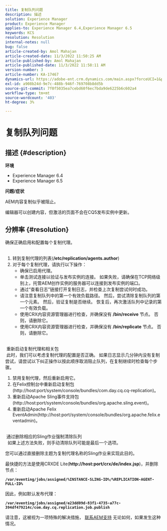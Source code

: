 ```yaml
---
title: 复制队列问题
description: 描述
solution: Experience Manager
product: Experience Manager
applies-to: Experience Manager 6.4,Experience Manager 6.5
keywords: KCS
resolution: Resolution
internal-notes: null
bug: false
article-created-by: Amol Mahajan
article-created-date: 11/3/2022 11:50:25 AM
article-published-by: Amol Mahajan
article-published-date: 11/3/2022 11:58:11 AM
version-number: 3
article-number: KA-17467
dynamics-url: https://adobe-ent.crm.dynamics.com/main.aspx?forceUCI=1&pagetype=entityrecord&etn=knowledgearticle&id=1a7e0ab3-6d5b-ed11-9561-6045bd006d92
exl-id: a908b24d-9e7c-488b-946f-769708b8dd5b
source-git-commit: 7f0f5035ea7cebd60f6ec7bda9de6225b6c602a4
workflow-type: tm+mt
source-wordcount: '403'
ht-degree: 3%

---
```


# 复制队列问题

## 描述 {#description}

<b>环境</b>
- Experience Manager 6.4
- Experience Manager 6.5


<b>问题/症状</b>

AEM内容复制似乎被阻止。

编辑器可以创建内容，但激活的页面不会在CQ5发布实例中更新。


## 分辨率 {#resolution}

确保正确启用和配置每个复制代理。<br> 
1. 转到复制代理的列表(<b>/etc/replication/agents.author</b>)
2. 对于每个复制代理，请执行以下操作：
   - 确保已启用代理。
   - 单击测试连接以验证与发布实例的连接。 如果失败，请确保在TCP网络级别上，托管AEM创作实例的服务器可以连接到发布实例的端口。
   - 通过“查看日志”链接打开复制日志，并检查上次复制尝试何时成功。
   - 请注意复制队列中的第一个有效负载路径。 然后，尝试清除复制队列的第一个元素。 然后，验证复制是否继续。 恢复后，再次激活队列中记录的第一个有效负载。
   - 使用CRX内容资源管理器进行检查，并确保没有 <b>/bin/receive</b> 节点。 否则，请删除它。
   - 使用CRX内容资源管理器进行检查，并确保没有 <b>/bin/replicate</b> 节点。 否则，请删除它。

<br> 重新启动复制代理和相关包<br> 此时，我们可以考虑复制代理的配置是否正确。 如果日志显示几分钟内没有复制尝试，请尝试以下纠正操作以按此顺序取消阻止队列，在复制继续时检查每个步骤。


1. 禁用复制代理，然后重新启用它。
2. 在Felix控制台中重新启动复制包(http://host:port/system/console/bundles/com.day.cq.cq-replication)。
3. 重新启动Apache Sling事件支持包(http://host:port/system/console/bundles/org.apache.sling.event)。
4. 重新启动Apache Felix EventAdmin(http://host:port/system/console/bundles/org.apache.felix.eventadmin)。

<br> 通过删除相应的Sling作业强制清除队列<br> 
如果上述方法失败，则手动清除队列可能是最后一个选项。

您可以通过直接删除主题为复制代理名称的Sling作业来实现此目的。

最快捷的方法是使用CRXDE Lite(<b>http://host:port/crx/de/index.jsp</b>)，并删除节点：

<b>`/var/eventing/jobs/assigned/%INSTANCE-SLING-ID%/%REPLICATION-AGENT-FULL-ID%`</b>

因此，例如默认发布代理：

<b>`/var/eventing/jobs/assigned/e23dd09d-83f1-4735-a77c-394df479214c/com.day.cq.replication.job.publish`</b>

请注意，这被视为一项特殊的解决措施， [联系AEM支持](https://helpx.adobe.com/cn/marketing-cloud/contact-support.html) 无论如何，如果发生这种情况。
